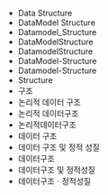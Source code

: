 ﻿- Data Structure
- DataModel Structure
- Datamodel_Structure
- DataModelStructure
- DatamodelStructure
- DataModel-Structure
- Datamodel-Structure
- Structure
- 구조
- 논리적 데이터 구조
- 논리적 데이터구조
- 논리적데이터구조
- 데이터 구조
- 데이터 구조 및 정적 성질
- 데이터구조
- 데이터구조 및 정적성질
- 데이터구조ㆍ정적성질
